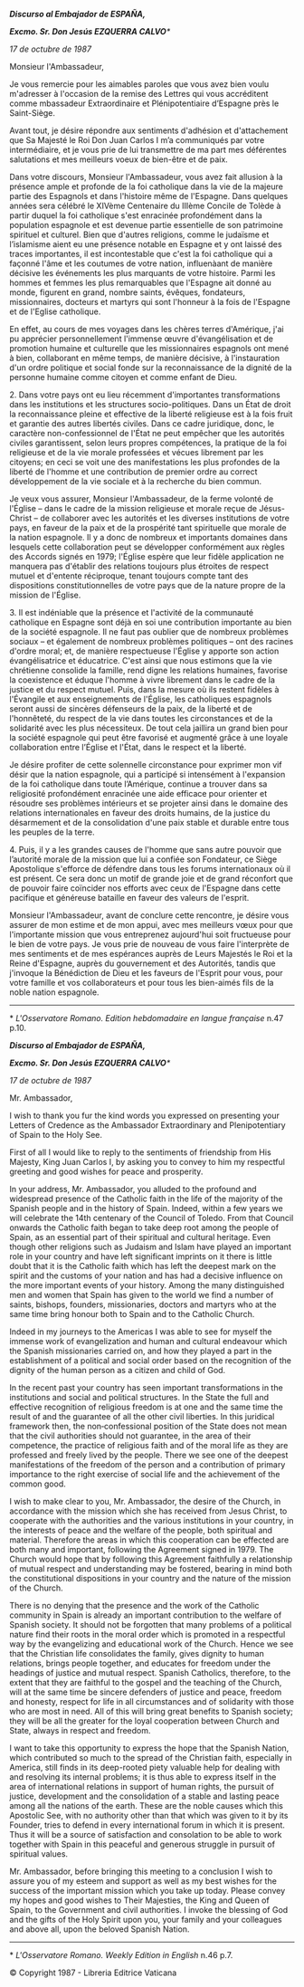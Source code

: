 ***Discurso al Embajador de ESPAÑA,***

***Excmo. Sr. Don Jesús EZQUERRA CALVO**\**

*17 de octubre de 1987*

Monsieur l'Ambassadeur,

Je vous remercie pour les aimables paroles que vous avez bien voulu m'adresser à l'occasion de la remise des Lettres qui vous accréditent comme mbassadeur Extraordinaire et Plénipotentiaire d’Espagne près le Saint-Siège.

Avant tout, je désire répondre aux sentiments d'adhésion et d'attachement que Sa Majesté le Roi Don Juan Carlos I m’a communiqués par votre intermédiaire, et je vous prie de lui transmettre de ma part mes déférentes salutations et mes meilleurs voeux de bien-être et de paix.

Dans votre discours, Monsieur l'Ambassadeur, vous avez fait allusion à la présence ample et profonde de la foi catholique dans la vie de la majeure partie des Espagnols et dans l'histoire même de l'Espagne. Dans quelques années sera célébré le XIVème Centenaire du IIIème Concile de Tolède à partir duquel la foi catholique s'est enracinée profondément dans la population espagnole et est devenue partie essentielle de son patrimoine spirituel et culturel. Bien que d'autres religions, comme le judaïsme et l’islamisme aient eu une présence notable en Espagne et y ont laissé des traces importantes, il est incontestable que c'est la foi catholique qui a façonné l'âme et les coutumes de votre nation, influenàant de manière décisive les événements les plus marquants de votre histoire. Parmi les hommes et femmes les plus remarquables que l'Espagne ait donné au monde, figurent en grand, nombre saints, évêques, fondateurs, missionnaires, docteurs et martyrs qui sont l'honneur à la fois de l'Espagne et de l'Eglise catholique.

En effet, au cours de mes voyages dans les chères terres d'Amérique, j'ai pu apprécier personnellement l'immense œuvre d'évangélisation et de promotion humaine et culturelle que les missionnaires espagnols ont mené à bien, collaborant en même temps, de manière décisive, à l'instauration d'un ordre politique et social fonde sur la reconnaissance de la dignité de la personne humaine comme citoyen et comme enfant de Dieu.

2\. Dans votre pays ont eu lieu récemment d'importantes transformations dans les institutions et les structures socio-politiques. Dans un État de droit la reconnaissance pleine et effective de la liberté religieuse est à la fois fruit et garantie des autres libertés civiles. Dans ce cadre juridique, donc, le caractère non-confessionnel de l'État ne peut empêcher que les autorités civiles garantissent, selon leurs propres compétences, la pratique de la foi religieuse et de la vie morale professées et vécues librement par les citoyens; en ceci se voit une des manifestations les plus profondes de la liberté de l'homme et une contribution de premier ordre au correct développement de la vie sociale et à la recherche du bien commun.

Je veux vous assurer, Monsieur l'Ambassadeur, de la ferme volonté de l'Église – dans le cadre de la mission religieuse et morale reçue de Jésus-Christ – de collaborer avec les autorités et les diverses institutions de votre pays, en faveur de la paix et de la prospérité tant spirituelle que morale de la nation espagnole. Il y a donc de nombreux et importants domaines dans lesquels cette collaboration peut se développer conformément aux règles des Accords signés en 1979; l'Église espère que leur fidèle application ne manquera pas d'établir des relations toujours plus étroites de respect mutuel et d'entente réciproque, tenant toujours compte tant des dispositions constitutionnelles de votre pays que de la nature propre de la mission de l'Église.

3\. Il est indéniable que la présence et l'activité de la communauté catholique en Espagne sont déjà en soi une contribution importante au bien de la société espagnole. Il ne faut pas oublier que de nombreux problèmes sociaux – et également de nombreux problèmes politiques – ont des racines d'ordre moral; et, de manière respectueuse l'Église y apporte son action évangélisatrice et éducatrice. C'est ainsi que nous estimons que la vie chrétienne consolide la famille, rend digne les relations humaines, favorise la coexistence et éduque l'homme à vivre librement dans le cadre de la justice et du respect mutuel. Puis, dans la mesure où ils restent fidèles à l'Évangile et aux enseignements de l'Église, les catholiques espagnols seront aussi de sincères défenseurs de la paix, de la liberté et de l'honnêteté, du respect de la vie dans toutes les circonstances et de la solidarité avec les plus nécessiteux. De tout cela jaillira un grand bien pour la société espagnole qui peut être favorisé et augmenté grâce à une loyale collaboration entre l’Église et l'État, dans le respect et la liberté.

Je désire profiter de cette solennelle circonstance pour exprimer mon vif désir que la nation espagnole, qui a participé si intensément à l'expansion de la foi catholique dans toute l’Amérique, continue a trouver dans sa religiosité profondément enracinée une aide efficace pour orienter et résoudre ses problèmes intérieurs et se projeter ainsi dans le domaine des relations internationales en faveur des droits humains, de la justice du désarmement et de la consolidation d'une paix stable et durable entre tous les peuples de la terre.

4\. Puis, il y a les grandes causes de l'homme que sans autre pouvoir que l’autorité morale de la mission que lui a confiée son Fondateur, ce Siège Apostolique s'efforce de défendre dans tous les forums internationaux où il est présent. Ce sera donc un motif de grande joie et de grand réconfort que de pouvoir faire coïncider nos efforts avec ceux de l'Espagne dans cette pacifique et généreuse bataille en faveur des valeurs de l'esprit.

Monsieur l'Ambassadeur, avant de conclure cette rencontre, je désire vous assurer de mon estime et de mon appui, avec mes meilleurs vœux pour que l'importante mission que vous entreprenez aujourd'hui soit fructueuse pour le bien de votre pays. Je vous prie de nouveau de vous faire l'interprète de mes sentiments et de mes espérances auprès de Leurs Majestés le Roi et la Reine d'Espagne, auprès du gouvernement et des Autorités, tandis que j'invoque la Bénédiction de Dieu et les faveurs de l'Esprit pour vous, pour votre famille et vos collaborateurs et pour tous les bien-aimés fils de la noble nation espagnole.

* * *

\* *L'Osservatore Romano. Edition hebdomadaire en langue française* n.47 p.10.

***Discurso al Embajador de ESPAÑA,***

***Excmo. Sr. Don Jesús EZQUERRA CALVO**\**

*17 de octubre de 1987*

Mr. Ambassador,

I wish to thank you fur the kind words you expressed on presenting your Letters of Credence as the Ambassador Extraordinary and Plenipotentiary of Spain to the Holy See.

First of all I would like to reply to the sentiments of friendship from His Majesty, King Juan Carlos I, by asking you to convey to him my respectful greeting and good wishes for peace and prosperity.

In your address, Mr. Ambassador, you alluded to the profound and widespread presence of the Catholic faith in the life of the majority of the Spanish people and in the history of Spain. Indeed, within a few years we will celebrate the 14th centenary of the Council of Toledo. From that Council onwards the Catholic faith began to take deep root among the people of Spain, as an essential part of their spiritual and cultural heritage. Even though other religions such as Judaism and Islam have played an important role in your country and have left significant imprints on it there is little doubt that it is the Catholic faith which has left the deepest mark on the spirit and the customs of your nation and has had a decisive influence on the more important events of your history. Among the many distinguished men and women that Spain has given to the world we find a number of saints, bishops, founders, missionaries, doctors and martyrs who at the same time bring honour both to Spain and to the Catholic Church.

Indeed in my journeys to the Americas I was able to see for myself the immense work of evangelization and human and cultural endeavour which the Spanish missionaries carried on, and how they played a part in the establishment of a political and social order based on the recognition of the dignity of the human person as a citizen and child of God.

In the recent past your country has seen important transformations in the institutions and social and political structures. In the State the full and effective recognition of religious freedom is at one and the same time the result of and the guarantee of all the other civil liberties. In this juridical framework then, the non‑confessional position of the State does not mean that the civil authorities should not guarantee, in the area of their competence, the practice of religious faith and of the moral life as they are professed and freely lived by the people. There we see one of the deepest manifestations of the freedom of the person and a contribution of primary importance to the right exercise of social life and the achievement of the common good.

I wish to make clear to you, Mr. Ambassador, the desire of the Church, in accordance with the mission which she has received from Jesus Christ, to cooperate with the authorities and the various institutions in your country, in the interests of peace and the welfare of the people, both spiritual and material. Therefore the areas in which this cooperation can be effected are both many and important, following the Agreement signed in 1979. The Church would hope that by following this Agreement faithfully a relationship of mutual respect and understanding may be fostered, bearing in mind both the constitutional dispositions in your country and the nature of the mission of the Church.

There is no denying that the presence and the work of the Catholic community in Spain is already an important contribution to the welfare of Spanish society. It should not be forgotten that many problems of a political nature find their roots in the moral order which is promoted in a respectful way by the evangelizing and educational work of the Church. Hence we see that the Christian life consolidates the family, gives dignity to human relations, brings people together, and educates for freedom under the headings of justice and mutual respect. Spanish Catholics, therefore, to the extent that they are faithful to the gospel and the teaching of the Church, will at the same time be sincere defenders of justice and peace, freedom and honesty, respect for life in all circumstances and of solidarity with those who are most in need. All of this will bring great benefits to Spanish society; they will be all the greater for the loyal cooperation between Church and State, always in respect and freedom.

I want to take this opportunity to express the hope that the Spanish Nation, which contributed so much to the spread of the Christian faith, especially in America, still finds in its deep-rooted piety valuable help for dealing with and resolving its internal problems; it is thus able to express itself in the area of international relations in support of human rights, the pursuit of justice, development and the consolidation of a stable and lasting peace among all the nations of the earth. These are the noble causes which this Apostolic See, with no authority other than that which was given to it by its Founder, tries to defend in every international forum in which it is present. Thus it will be a source of satisfaction and consolation to be able to work together with Spain in this peaceful and generous struggle in pursuit of spiritual values.

Mr. Ambassador, before bringing this meeting to a conclusion I wish to assure you of my esteem and support as well as my best wishes for the success of the important mission which you take up today. Please convey my hopes and good wishes to Their Majesties, the King and Queen of Spain, to the Government and civil authorities. I invoke the blessing of God and the gifts of the Holy Spirit upon you, your family and your colleagues and above all, upon the beloved Spanish Nation.

* * *

\* *L'Osservatore Romano. Weekly Edition in English* n.46 p.7.

© Copyright 1987 - Libreria Editrice Vaticana